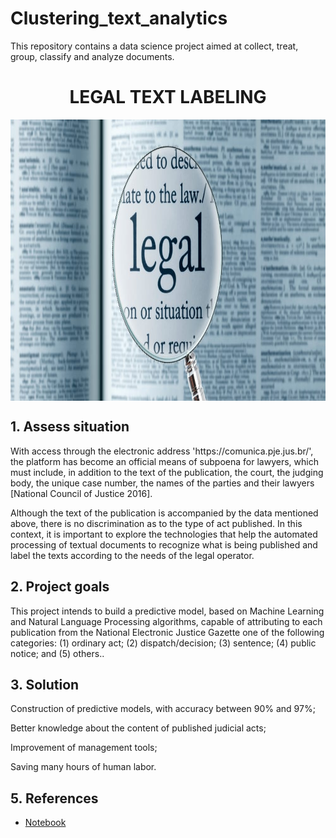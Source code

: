 # Clustering_text_analytics
This repository contains a data science project aimed at collect, treat, group, classify and analyze documents.

<h1 align="center"> LEGAL TEXT LABELING </h1> 

<img align="center"  height="450" width="1000" src="https://github.com/fillipessampaio/Clustering_text_analytics/blob/main/img_legal_text_labeling.jpeg?raw=true" >

## 1. Assess situation

<p> With access through the electronic address 'https://comunica.pje.jus.br/', the platform has become an official means of subpoena for lawyers, which must include, in addition to the text of the publication, the court, the judging body, the unique case number, the names of the parties and their lawyers [National Council of Justice 2016].
  
Although the text of the publication is accompanied by the data mentioned above, there is no discrimination as to the type of act published. In this context, it is important to explore the technologies that help the automated processing of textual documents to recognize what is being published and label the texts according to the needs of the legal operator. </p>

## 2. Project goals

<p> This project intends to build a predictive model, based on Machine Learning and Natural Language Processing algorithms, capable of attributing to each publication
from the National Electronic Justice Gazette one of the following categories: (1) ordinary act; (2) dispatch/decision; (3) sentence; (4) public notice; and (5) others.. </p>

## 3. Solution 

<p> Construction of predictive models, with accuracy between 90% and 97%;</p>
<p> Better knowledge about the content of published judicial acts;</p>
<p> Improvement of management tools;</p>
<p> Saving many hours of human labor.</p>

## 5. References
  
- [Notebook](https://github.com/fillipessampaio/Clustering_text_analytics/blob/main/notebooks/text_analytics.ipynb) 

